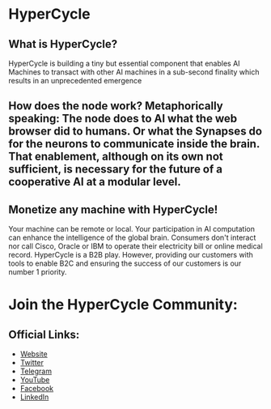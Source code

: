 <H1>HyperCycle</H1> 
<H2>What is HyperCycle?</H2>
HyperCycle is building a tiny but essential component that enables AI Machines to transact with other AI machines in a sub-second finality which results in an unprecedented emergence

<H2>How does the node work?
Metaphorically speaking: The node does to AI what the web browser did to humans. Or what the Synapses do for the neurons to communicate inside the brain. That enablement, although on its own not sufficient, is necessary for the future of a cooperative AI at a modular level.

<H2>Monetize any machine with HyperCycle!</H2>
Your machine can be remote or local. Your participation in AI computation can enhance the intelligence of the global brain. 
Consumers don't interact nor call Cisco, Oracle or IBM to operate their electricity bill or online medical record.
HyperCycle is a B2B play. However, providing our customers with tools to enable B2C and ensuring the success of our customers is our number 1 priority. 

<H1>Join the HyperCycle Community:</H1>
<H2>Official Links:</H2>
<ul>
<li><a href="https://www.hypercycle.ai/">Website</a> </li>
<li><a href="https://twitter.com/Hypercycle_AI">Twitter</a></li>
<li><a href="https://t.me/hypercycle_ai">Telegram</a></li>
<li><a href="https://www.youtube.com/@hypercycle">YouTube</a></li>
<li><a href="https://www.facebook.com/HyperCycleOfficial">Facebook</a></li>
<li><a href="https://www.linkedin.com/in/jahangeeransari/">LinkedIn</a></li>
</ul>
